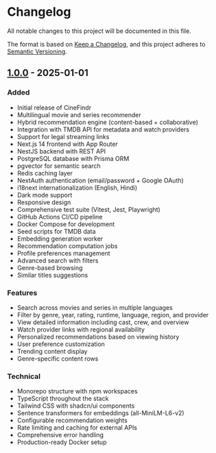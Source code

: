 # Changelog

All notable changes to this project will be documented in this file.

The format is based on [Keep a Changelog](https://keepachangelog.com/en/1.0.0/),
and this project adheres to [Semantic Versioning](https://semver.org/spec/v2.0.0.html).

## [1.0.0] - 2025-01-01

### Added
- Initial release of CineFindr
- Multilingual movie and series recommender
- Hybrid recommendation engine (content-based + collaborative)
- Integration with TMDB API for metadata and watch providers
- Support for legal streaming links
- Next.js 14 frontend with App Router
- NestJS backend with REST API
- PostgreSQL database with Prisma ORM
- pgvector for semantic search
- Redis caching layer
- NextAuth authentication (email/password + Google OAuth)
- i18next internationalization (English, Hindi)
- Dark mode support
- Responsive design
- Comprehensive test suite (Vitest, Jest, Playwright)
- GitHub Actions CI/CD pipeline
- Docker Compose for development
- Seed scripts for TMDB data
- Embedding generation worker
- Recommendation computation jobs
- Profile preferences management
- Advanced search with filters
- Genre-based browsing
- Similar titles suggestions

### Features
- Search across movies and series in multiple languages
- Filter by genre, year, rating, runtime, language, region, and provider
- View detailed information including cast, crew, and overview
- Watch provider links with regional availability
- Personalized recommendations based on viewing history
- User preference customization
- Trending content display
- Genre-specific content rows

### Technical
- Monorepo structure with npm workspaces
- TypeScript throughout the stack
- Tailwind CSS with shadcn/ui components
- Sentence transformers for embeddings (all-MiniLM-L6-v2)
- Configurable recommendation weights
- Rate limiting and caching for external APIs
- Comprehensive error handling
- Production-ready Docker setup

[1.0.0]: https://github.com/yourusername/cinefindr/releases/tag/v1.0.0


